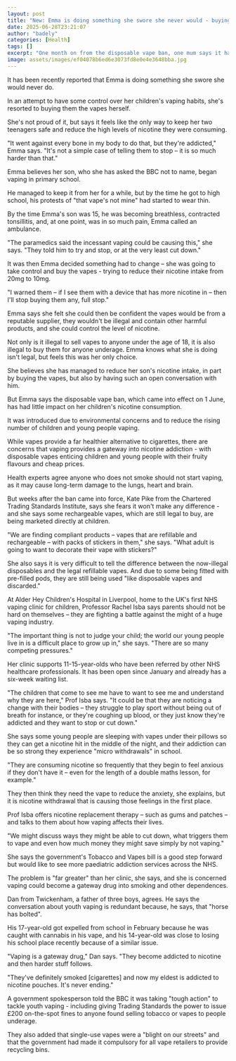 ```yaml
---
layout: post
title: "New: Emma is doing something she swore she never would - buying her kids vapes"
date: 2025-06-28T23:21:07
author: "badely"
categories: [Health]
tags: []
excerpt: "One month on from the disposable vape ban, one mum says it has had little impact on her children's nicotine consumption."
image: assets/images/ef04078b6ed6e3073fd8e0e4e3648bba.jpg
---
```


It has been recently reported that Emma is doing something she swore she would never do.

In an attempt to have some control over her children's vaping habits, she's resorted to buying them the vapes herself.

She's not proud of it, but says it feels like the only way to keep her two teenagers safe and reduce the high levels of nicotine they were consuming.

"It went against every bone in my body to do that, but they're addicted," Emma says. "It's not a simple case of telling them to stop – it is so much harder than that."

Emma believes her son, who she has asked the BBC not to name, began vaping in primary school.

He managed to keep it from her for a while, but by the time he got to high school, his protests of "that vape's not mine" had started to wear thin.

By the time Emma's son was 15, he was becoming breathless, contracted tonsillitis, and, at one point, was in so much pain, Emma called an ambulance.

"The paramedics said the incessant vaping could be causing this," she says. "They told him to try and stop, or at the very least cut down."

It was then Emma decided something had to change – she was going to take control and buy the vapes - trying to reduce their nicotine intake from 20mg to 10mg.

"I warned them – if I see them with a device that has more nicotine in – then I'll stop buying them any, full stop."

Emma says she felt she could then be confident the vapes would be from a reputable supplier, they wouldn't be illegal and contain other harmful products, and she could control the level of nicotine.

Not only is it illegal to sell vapes to anyone under the age of 18, it is also illegal to buy them for anyone underage. Emma knows what she is doing isn't legal, but feels this was her only choice.

She believes she has managed to reduce her son's nicotine intake, in part by buying the vapes, but also by having such an open conversation with him.

But Emma says the disposable vape ban, which came into effect on 1 June, has had little impact on her children's nicotine consumption.

It was introduced due to environmental concerns and to reduce the rising number of children and young people vaping.

While vapes provide a far healthier alternative to cigarettes, there are concerns that vaping provides a gateway into nicotine addiction - with disposable vapes enticing children and young people with their fruity flavours and cheap prices.

Health experts agree anyone who does not smoke should not start vaping, as it may cause long-term damage to the lungs, heart and brain.

But weeks after the ban came into force, Kate Pike from the Chartered Trading Standards Institute, says she fears it won't make any difference - and she says some rechargeable vapes, which are still legal to buy, are being marketed directly at children.

"We are finding compliant products – vapes that are refillable and rechargeable – with packs of stickers in them," she says. "What adult is going to want to decorate their vape with stickers?"

She also says it is very difficult to tell the difference between the now-illegal disposables and the legal refillable vapes. And due to some being fitted with pre-filled pods, they are still being used "like disposable vapes and discarded."

At Alder Hey Children's Hospital in Liverpool, home to the UK's first NHS vaping clinic for children, Professor Rachel Isba says parents should not be hard on themselves – they are fighting a battle against the might of a huge vaping industry.

"The important thing is not to judge your child; the world our young people live in is a difficult place to grow up in," she says. "There are so many competing pressures."

Her clinic supports 11-15-year-olds who have been referred by other NHS healthcare professionals. It has been open since January and already has a six-week waiting list.

"The children that come to see me have to want to see me and understand why they are here," Prof Isba says. "It could be that they are noticing a change with their bodies – they struggle to play sport without being out of breath for instance, or they're coughing up blood, or they just know they're addicted and they want to stop or cut down."

She says some young people are sleeping with vapes under their pillows so they can get a nicotine hit in the middle of the night, and their addiction can be so strong they experience "micro withdrawals" in school.

"They are consuming nicotine so frequently that they begin to feel anxious if they don't have it – even for the length of a double maths lesson, for example."

They then think they need the vape to reduce the anxiety, she explains, but it is nicotine withdrawal that is causing those feelings in the first place.

Prof Isba offers nicotine replacement therapy – such as gums and patches – and talks to them about how vaping affects their lives.

"We might discuss ways they might be able to cut down, what triggers them to vape and even how much money they might save simply by not vaping."

She says the government's Tobacco and Vapes bill is a good step forward but would like to see more paediatric addiction services across the NHS.

The problem is "far greater" than her clinic, she says, and she is concerned vaping could become a gateway drug into smoking and other dependences.

Dan from Twickenham, a father of three boys, agrees. He says the conversation about youth vaping is redundant because, he says, that "horse has bolted".

His 17-year-old got expelled from school in February because he was caught with cannabis in his vape, and his 14-year-old was close to losing his school place recently because of a similar issue.

"Vaping is a gateway drug," Dan says. "They become addicted to nicotine and then harder stuff follows.

"They've definitely smoked [cigarettes] and now my eldest is addicted to nicotine pouches. It's never ending."

A government spokesperson told the BBC it was taking "tough action" to tackle youth vaping - including giving Trading Standards the power to issue £200 on-the-spot fines to anyone found selling tobacco or vapes to people underage.

They also added that single-use vapes were a "blight on our streets" and that the government had made it compulsory for all vape retailers to provide recycling bins.


